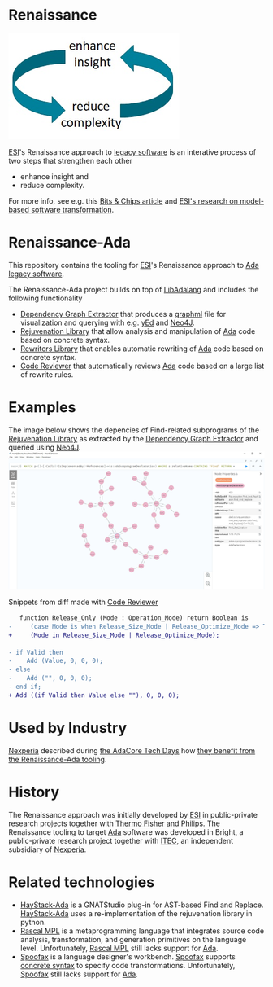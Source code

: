 # Renaissance
![Enhance insight and reduce complexity](/doc/enhance-insight-reduce-complexity.jpg)

[ESI](https://esi.nl)'s Renaissance approach to [legacy software](https://en.wikipedia.org/wiki/Legacy_code) is an interative process of
two steps that strengthen each other
* enhance insight and 
* reduce complexity.

For more info, see e.g. this 
[Bits & Chips article](https://bits-chips.nl/artikel/esi-helps-thermo-fisher-and-philips-grease-their-software-machines)
and [ESI's research on model-based software transformation](https://esi.nl/research/output/methods/model-based-software-transformation).

# Renaissance-Ada
This repository contains the tooling for [ESI](https://esi.nl)'s Renaissance approach to [Ada](https://en.wikipedia.org/wiki/Ada_(programming_language)) [legacy software](https://en.wikipedia.org/wiki/Legacy_code). 

The Renaissance-Ada project builds on top of [LibAdalang](https://adaco.re/libadalang) and includes the following functionality
* [Dependency Graph Extractor](/src/tools/Dependency_Graph_Extractor) that produces a [graphml](http://graphml.graphdrawing.org) file for visualization and querying 
with e.g. [yEd](https://www.yworks.com/products/yed) and [Neo4J](https://neo4j.com/).
* [Rejuvenation Library](/src/libraries/Rejuvenation_Lib) that 
allow analysis and manipulation of [Ada](https://en.wikipedia.org/wiki/Ada_(programming_language))  code based on concrete syntax.
* [Rewriters Library](/src/libraries/Rewriters_Lib) that
enables automatic rewriting of [Ada](https://en.wikipedia.org/wiki/Ada_(programming_language)) code based on concrete syntax.
* [Code Reviewer](/src/tools/Code_Reviewer) that automatically reviews [Ada](https://en.wikipedia.org/wiki/Ada_(programming_language)) code 
based on a large list of rewrite rules.

# Examples

The image below shows the depencies of Find-related subprograms of 
the [Rejuvenation Library](/src/libraries/Rejuvenation_Lib)
as extracted by the [Dependency Graph Extractor](/src/tools/Dependency_Graph_Extractor) and 
queried using [Neo4J](https://neo4j.com/).
![Dependencies of Find-related subprograms of the Rejuvenation Library](/doc/Relations_Of_Find.jpg)

Snippets from diff made with [Code Reviewer](/src/tools/Code_Reviewer)
```diff
   function Release_Only (Mode : Operation_Mode) return Boolean is
-     (case Mode is when Release_Size_Mode | Release_Optimize_Mode => True, when others => False);
+     (Mode in Release_Size_Mode | Release_Optimize_Mode);

- if Valid then
-    Add (Value, 0, 0, 0);
- else
-    Add ("", 0, 0, 0);
- end if;
+ Add ((if Valid then Value else ""), 0, 0, 0);
```

# Used by Industry
[Nexperia](https://nexperia.com) described during [the AdaCore Tech Days](https://events.adacore.com/eutechday2021) 
how [they benefit from the Renaissance-Ada tooling](https://www.youtube.com/watch?v=EHrd-9wgALM).

# History
The Renaissance approach was initially developed by [ESI](https://esi.nl)
in public-private research projects together with [Thermo Fisher](https://thermofisher.com) and [Philips](http://philips.com).
The Renaissance tooling to target [Ada](https://en.wikipedia.org/wiki/Ada_(programming_language)) software
was developed in Bright, 
a public-private research project together with [ITEC](https://itecequipment.com), an independent subsidiary of [Nexperia](https://nexperia.com).

# Related technologies
* [HayStack-Ada](https://github.com/BurritoZz/Haystack-Ada) is a GNATStudio plug-in for AST-based Find and Replace. 
[HayStack-Ada](https://github.com/BurritoZz/Haystack-Ada) uses a re-implementation of the rejuvenation library in python.
* [Rascal MPL](https://www.rascal-mpl.org) is a metaprogramming language that 
integrates source code analysis, transformation, and generation primitives on the language level.
Unfortunately, [Rascal MPL](https://www.rascal-mpl.org) still lacks support for [Ada](https://en.wikipedia.org/wiki/Ada_(programming_language)).
* [Spoofax](https://spoofax.dev) is a language designer's workbench. [Spoofax](https://spoofax.dev) supports [concrete syntax](https://www.spoofax.dev/howtos/stratego/concrete-syntax) to specify code transformations.
Unfortunately, [Spoofax](https://spoofax.dev) still lacks support for [Ada](https://en.wikipedia.org/wiki/Ada_(programming_language)).

